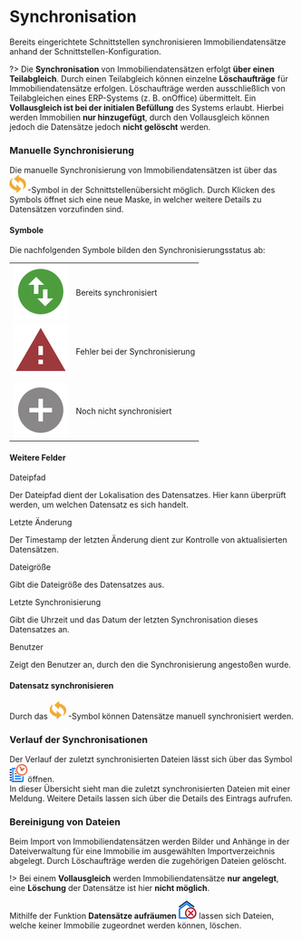 # Synchronisation

Bereits eingerichtete Schnittstellen synchronisieren Immobiliendatensätze anhand der Schnittstellen-Konfiguration.

?> Die **Synchronisation** von Immobiliendatensätzen erfolgt **über einen Teilabgleich**. Durch einen Teilabgleich können einzelne **Löschaufträge** für Immobiliendatensätze erfolgen. Löschaufträge werden ausschließlich von Teilabgleichen eines ERP-Systems (z. B. onOffice) übermittelt. Ein **Vollausgleich ist bei der initialen Befüllung** des Systems erlaubt. Hierbei werden Immobilien **nur hinzugefügt**, durch den Vollausgleich können jedoch die Datensätze jedoch **nicht gelöscht** werden.

### Manuelle Synchronisierung

Die manuelle Synchronisierung von Immobiliendatensätzen ist über das ![](../../../_media/sync.svg)-Symbol in der Schnittstellenübersicht möglich. Durch Klicken des Symbols öffnet sich eine neue Maske, in welcher weitere Details zu Datensätzen vorzufinden sind.

#### Symbole

Die nachfolgenden Symbole bilden den Synchronisierungsstatus ab:

|     |                                 |
|-----|---------------------------------|
| ![](../../../_media/status_1.svg)    | Bereits synchronisiert          |
| ![](../../../_media/status_2.svg)    | Fehler bei der Synchronisierung |
|  ![](../../../_media/status_0.svg)   | Noch nicht synchronisiert       |

#### Weitere Felder

<span class="field">Dateipfad</span>

Der Dateipfad dient der Lokalisation des Datensatzes. Hier kann überprüft werden, um welchen Datensatz es sich handelt.

<span class="field">Letzte Änderung</span>

Der Timestamp der letzten Änderung dient zur Kontrolle von aktualisierten Datensätzen.

<span class="field">Dateigröße</span>

Gibt die Dateigröße des Datensatzes aus.

<span class="field">Letzte Synchronisierung</span>

Gibt die Uhrzeit und das Datum der letzten Synchronisation dieses Datensatzes an.&#x20;

<span class="field">Benutzer</span>

Zeigt den Benutzer an, durch den die Synchronisierung angestoßen wurde.

#### Datensatz synchronisieren

Durch das ![](../../../_media/sync.svg)-Symbol können Datensätze manuell synchronisiert werden.

### Verlauf der Synchronisationen

Der Verlauf der zuletzt synchronisierten Dateien lässt sich über das Symbol ![](../../../_media/history.svg)öffnen.\
In dieser Übersicht sieht man die zuletzt synchronisierten Dateien mit einer Meldung. Weitere Details lassen sich über die Details des Eintrags aufrufen.

### Bereinigung von Dateien

Beim Import von Immobiliendatensätzen werden Bilder und Anhänge in der Dateiverwaltung für eine Immobilie im ausgewählten Importverzeichnis abgelegt. Durch Löschaufträge werden die zugehörigen Dateien gelöscht.

!> Bei einem **Vollausgleich** werden Immobiliendatensätze **nur angelegt**, eine **Löschung** der Datensätze ist hier **nicht möglich**.

Mithilfe der Funktion **Datensätze aufräumen** ![](../../../_media/clear.svg) lassen sich Dateien, welche keiner Immobilie zugeordnet werden können, löschen.
